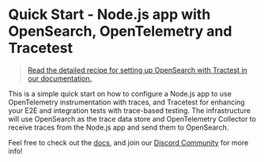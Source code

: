 # Quick Start - Node.js app with OpenSearch, OpenTelemetry and Tracetest

> [Read the detailed recipe for setting up OpenSearch with Tractest in our documentation.](https://docs.tracetest.io/examples-tutorials/recipes/running-tracetest-with-opensearch)

This is a simple quick start on how to configure a Node.js app to use OpenTelemetry instrumentation with traces, and Tracetest for enhancing your E2E and integration tests with trace-based testing. The infrastructure will use OpenSearch as the trace data store and OpenTelemetry Collector to receive traces from the Node.js app and send them to OpenSearch.

Feel free to check out the [docs](https://docs.tracetest.io/), and join our [Discord Community](https://discord.gg/8MtcMrQNbX) for more info!

